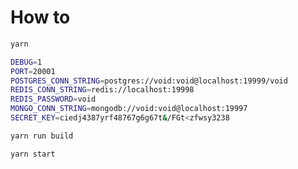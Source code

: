 # How to

```sh
yarn
```
```sh
DEBUG=1
PORT=20001
POSTGRES_CONN_STRING=postgres://void:void@localhost:19999/void
REDIS_CONN_STRING=redis://localhost:19998
REDIS_PASSWORD=void
MONGO_CONN_STRING=mongodb://void:void@localhost:19997
SECRET_KEY=ciedj4387yrf48767g6g67t&/FGt<zfwsy3238
```

```sh
yarn run build
```

```sh
yarn start
```
